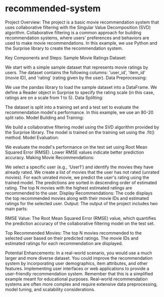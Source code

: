 # recommended-system
Project Overview:
The project is a basic movie recommendation system that uses collaborative filtering with the Singular Value Decomposition (SVD) algorithm. Collaborative filtering is a common approach for building recommendation systems, where users' preferences and behaviors are used to make movie recommendations. In this example, we use Python and the Surprise library to create the recommendation system.

Key Components and Steps:
Sample Movie Ratings Dataset:

We start with a simple sample dataset that represents movie ratings by users. The dataset contains the following columns: 'user_id', 'item_id' (movie ID), and 'rating' (rating given by the user).
Data Preprocessing:

We use the pandas library to load the sample dataset into a DataFrame.
We define a Reader object in Surprise to specify the rating scale (in this case, ratings are on a scale from 1 to 5).
Data Splitting:

The dataset is split into a training set and a test set to evaluate the recommendation model's performance. In this example, we use an 80-20 split ratio.
Model Building and Training:

We build a collaborative filtering model using the SVD algorithm provided by the Surprise library.
The model is trained on the training set using the .fit() method.
Model Evaluation:

We evaluate the model's performance on the test set using Root Mean Squared Error (RMSE). Lower RMSE values indicate better prediction accuracy.
Making Movie Recommendations:

We select a specific user (e.g., 'User1') and identify the movies they have already rated.
We create a list of movies that the user has not rated (unrated movies).
For each unrated movie, we predict the user's rating using the trained model.
The predictions are sorted in descending order of estimated rating.
The top N movies with the highest estimated ratings are recommended to the user.
Display Recommendations:
The code displays the top recommended movies along with their movie IDs and estimated ratings for the selected user.
Output:
The output of the project includes two main parts:

RMSE Value: The Root Mean Squared Error (RMSE) value, which quantifies the prediction accuracy of the collaborative filtering model on the test set.

Top Recommended Movies: The top N movies recommended to the selected user based on their predicted ratings. The movie IDs and estimated ratings for each recommendation are displayed.

Potential Enhancements:
In a real-world scenario, you would use a much larger and more diverse dataset.
You could improve the recommendation system by incorporating user demographics, item attributes, and other features.
Implementing user interfaces or web applications to provide a user-friendly recommendation system.
Remember that this is a simplified example meant for educational purposes. Real-world recommendation systems are often more complex and require extensive data preprocessing, model tuning, and scalability considerations.




